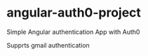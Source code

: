 # angular-auth0-project

Simple Angular authentication App with Auth0

Supprts gmail authentication
